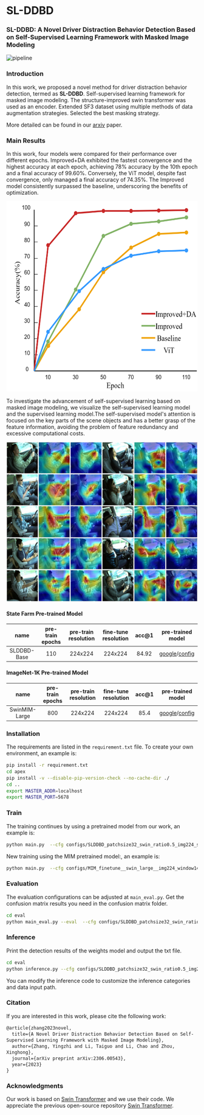 # SL-DDBD

### SL-DDBD: A Novel Driver Distraction Behavior Detection Based on Self-Supervised Learning Framework with Masked Image Modeling



![pipeline](pipeline.png)

### Introduction

In this work, we proposed a novel method for driver distraction behavior detection, termed as **SL-DDBD**. Self-supervised learning framework for masked image modeling. The structure-improved swin transformer was used as an encoder. Extended SF3 dataset using multiple methods of data augmentation strategies. Selected the best masking strategy.

More detailed can be found in our [arxiv](https://arxiv.org/ftp/arxiv/papers/2306/2306.00543.pdf) paper.

### Main Results

In this work, four models were compared for their performance over different epochs. Improved+DA exhibited the fastest convergence and the highest accuracy at each epoch, achieving 78% accuracy by the 10th epoch and a final accuracy of 99.60%. Conversely, the ViT model, despite fast convergence, only managed a final accuracy of 74.35%. The Improved model consistently surpassed the baseline, underscoring the benefits of optimization.

<div align="center">
    <img src="acdm.png" height="500px" />
</div>

To investigate the advancement of self-supervised learning based on masked image modeling, we visualize the self-supervised learning model and the supervised learning model.The self-supervised model's attention is focused on the key parts of the scene objects and has a better grasp of the feature information, avoiding the problem of feature redundancy and excessive computational costs.

![vss](vss.jpg)

#### State Farm Pre-trained Model

| name | pre-train epochs | pre-train resolution | fine-tune resolution | acc@1 | pre-trained model |
| :---: | :---: | :---: | :---: | :---: | :---: |
| SLDDBD-Base | 110 | 224x224 | 224x224 | 84.92 | [google](https://drive.google.com/file/d/1Cy7XrFERX-2W6I9hS7r2WGZoiG0b3e49/view?usp=sharing)/[config](configs/configs/SLDDBD_patchsize32_swin_ratio0.5_img224_statefarm_110ep.yaml) | 

#### ImageNet-1K Pre-trained Model

| name | pre-train epochs | pre-train resolution | fine-tune resolution | acc@1 | pre-trained model |
| :---: | :---: | :---: | :---: | :---: | :---: |
| SwinMIM-Large | 800 | 224x224 | 224x224 | 85.4 | [google](https://drive.google.com/file/d/1DCELfGormJK0xbMU2A-mvBWZStSbDUfd/view?usp=sharing)/[config](configs/MIM_finetune__swin_large__img224_window14__800ep.yaml) | 
### Installation

 The requirements are listed in the `requirement.txt` file. To create your own environment, an example is:

```bash
pip install -r requirement.txt
cd apex
pip install -v --disable-pip-version-check --no-cache-dir ./
cd ..
export MASTER_ADDR=localhost
export MASTER_PORT=5678
```

### Train

 The training continues by using a pretrained model from our work, an example is:

```bash
python main.py  --cfg configs/SLDDBD_patchsize32_swin_ratio0.5_img224_statefarm_110ep.yaml --pretrained SLDDBD_patchsize32_swin_ratio0.5_img224_statefarm_110ep.pth --data-path dataset --local_rank 0 --batch-size 32
```
 New training using the MIM pretrained model:, an example is:

```bash
python main.py  --cfg configs/MIM_finetune__swin_large__img224_window14__800ep.yaml --pretrained MIM_finetune__swin_large__img224_window14__800ep.pth --data-path dataset --local_rank 0 --batch-size 32
```


### Evaluation

The evaluation configurations can be adjusted at `main_eval.py`.
Get the confusion matrix results you need in the confusion matrix folder.

```bash
cd eval
python main_eval.py --eval  --cfg configs/SLDDBD_patchsize32_swin_ratio0.5_img224_statefarm_110ep.yaml  --resume ./SLDDBD_patchsize32_swin_ratio0.5_img224_statefarm_110ep.pth --local_rank 0 --data-path  dataset
```

### Inference

Print the detection results of the weights model and output the txt file.


```bash
cd eval
python inference.py --cfg configs/SLDDBD_patchsize32_swin_ratio0.5_img224_statefarm_110ep.yaml  --resume ./SLDDBD_patchsize32_swin_ratio0.5_img224_statefarm_110ep.pth --local_rank 0
```
You can modify the inference code to customize the inference categories and data input path.

### Citation

If you are interested in this work, please cite the following work:

```
@article{zhang2023novel,
  title={A Novel Driver Distraction Behavior Detection Based on Self-Supervised Learning Framework with Masked Image Modeling},
  author={Zhang, Yingzhi and Li, Taiguo and Li, Chao and Zhou, Xinghong},
  journal={arXiv preprint arXiv:2306.00543},
  year={2023}
}
```

### Acknowledgments

Our work is based on [Swin Transformer](https://github.com/microsoft/Swin-Transformer) and we use their code.  We appreciate the previous open-source repository [Swin Transformer](https://github.com/microsoft/Swin-Transformer).

